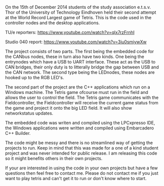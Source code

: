 On the 15th of December 2014 students of the study association e.t.s.v. Thor of the University of Technology Eindhoven held their second attempt at the World Record Largest game of Tetris. This is the code used in the controller nodes and the desktop applications.

TU/e reporters:
https://www.youtube.com/watch?v=qlx7rzFrnhI

Studio 040 report:
https://www.youtube.com/watch?v=3iu0smiywXw

The project consists of two parts. The first being the embedded code for the CANbus nodes, these in turn also have two kinds. One being the entrynodes which have a USB to UART interface. These act as the USB to CAN bridges, their only duty is to litterally bridge the gap between USB and the CAN network. The second type being the LEDnodes, these nodes are hooked up to the RGB LED's.

The second part of the project are the C++ applications which run on a Windows machine. The Tetris game ofcourse must run in the field and allows the user to control the field. The Tetris game communicates with the Fieldcontroller, the Fieldcontroller will receive the current game status from the game and project it onto the big LED field. It will also show networkstatus updates.

The embedded code was writen and compiled using the LPCxpresso IDE, the Windows applications were written and compiled using Embarcadero C++ Builder.

The code might be messy and there is no streamlined way of getting the projects to run. Keep in mind that this was made for a one of a kind student project and was never intended for public release. I am releasing this code so it might benefits others in their own projects.

If your are interested in using the code in your own projects but have a few questions then feel free to contact me. Please do not contact me if you just want to play tetris and can't get it to run or don't know where to start.
